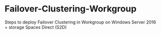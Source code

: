 # Failover-Clustering-Workgroup
Steps to deploy Failover Clustering in Workgroup on Windows Server 2016 + storage Spaces Direct (S2D)
